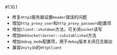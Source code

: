 #1.10.1

* 修复`Http2`服务器设置`Header`错误的问题
* 增加`http_proxy_user`和`http_proxy_password`配置项
* 增加`Client::shutdown`方法，可关闭`socket`读写
* 增加`WebSocket\Server::isEstablished`方法
* 增加`debug_mode`配置项，用于`debug`版本关闭日志输出
* 兼容`Unity3D`的`HttpClient`
